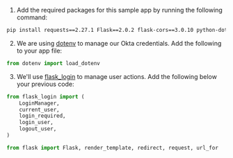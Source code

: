 1. Add the required packages for this sample app by running the following command:

```bash
pip install requests==2.27.1 Flask==2.0.2 flask-cors==3.0.10 python-dotenv==0.19.2 pyOpenSSL==22.0.0 Flask-Login==0.5.0
```

2. We are using [dotenv](https://pypi.org/project/python-dotenv/) to manage our Okta credentials. Add the following to your app file:

```python
from dotenv import load_dotenv
```

3. We'll use [flask_login](https://flask-login.readthedocs.io/en/latest/) to manage user actions. Add the following below your previous code:

```python
from flask_login import (
    LoginManager,
    current_user,
    login_required,
    login_user,
    logout_user,
)

from flask import Flask, render_template, redirect, request, url_for
```
